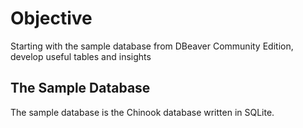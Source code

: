 # Objective
Starting with the sample database from DBeaver Community Edition, develop useful tables and insights
## The Sample Database
The sample database is the Chinook database written in SQLite.
